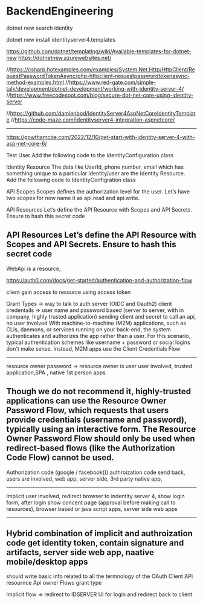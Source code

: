 # BackendEngineering

 dotnet new search identity  
 
 dotnet new install identityserver4.templates

 https://github.com/dotnet/templating/wiki/Available-templates-for-dotnet-new
https://dotnetnew.azurewebsites.net/

 
//https://csharp.hotexamples.com/examples/System.Net.Http/HttpClient/RequestPasswordTokenAsync/php-httpclient-requestpasswordtokenasync-method-examples.html
//https://www.red-gate.com/simple-talk/development/dotnet-development/working-with-identity-server-4/
//https://www.freecodespot.com/blog/secure-dot-net-core-using-identity-server

//https://github.com/damienbod/IdentityServer4AspNetCoreIdentityTemplate
//https://code-maze.com/identityserver4-integration-aspnetcore/

--------------------------------------------------------------------------------------------------------------------------------------
https://gowthamcbe.com/2022/12/10/get-start-with-identity-server-4-with-asp-net-core-6/

Test User
Add the following code to the IdentityConfiguration class

Identity Resource
The data like UserId, phone number, email which has something unique to a particular identity/user are the Identity Resource. Add the following code to IdentityConfigration class

API Scopes
   Scopes defines the authorization level for the user. Let’s have two scopes for now name it as api.read and api.write. 

API Resources
  Let’s define the API Resource with Scopes and API Secrets. Ensure to hash this secret code

API Resources
  Let’s define the API Resource with Scopes and API Secrets. Ensure to hash this secret code
-------------------------------------------------------------------------------------------------------------------------------------------  
WebApi is a resource,

https://auth0.com/docs/get-started/authentication-and-authorization-flow

client gain access to resource using access token

Grant Types -> way to talk to auth server (OIDC and Oauth2)
  client credentails => user name and password based (server to server, with in company, highly trusted application)
        sending client and secret to call an api, no user involved
With machine-to-machine (M2M) applications, such as CLIs, daemons, or services running on your back-end, the system authenticates and authorizes the app rather than a user. For this scenario, typical authentication schemes like username + password or social logins don't make sense. Instead, M2M apps use the Client Credentials Flow 


-------------
  resource owner password -> resource owner is user
      user involved, trusted application,SPA , native 1st person apps

Though we do not recommend it, highly-trusted applications can use the Resource Owner Password Flow, which requests that users provide credentials (username and password), typically using an interactive form. The Resource Owner Password Flow should only be used when redirect-based flows (like the Authorization Code Flow) cannot be used.
--------------------
  Authorization code (google / facebook())
      authroization code send back, users are involved, web app, server side, 3rd party native app, 

-------------
Implicit
  user involved, redirect browser to indentity server 4, show login form, after login show concent page (approval before making call to resources),
    browser based or java script apps, server side web apps

--------
Hybrid
    combination of implicit and authroization code 
      get identity token, contain signature and artifacts, server side web app, naative mobile/desktop apps
-----------------
should write basic info related to all the termnology of the OAuth
Client
APi resournce
Api owner
Flows
grant type

Implicit flow => redirect to IDSERVER UI for login and redirect back to client